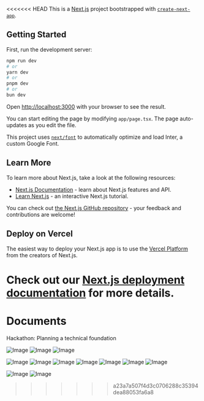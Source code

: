 <<<<<<< HEAD
This is a [Next.js](https://nextjs.org/) project bootstrapped with [`create-next-app`](https://github.com/vercel/next.js/tree/canary/packages/create-next-app).

## Getting Started

First, run the development server:

```bash
npm run dev
# or
yarn dev
# or
pnpm dev
# or
bun dev
```

Open [http://localhost:3000](http://localhost:3000) with your browser to see the result.

You can start editing the page by modifying `app/page.tsx`. The page auto-updates as you edit the file.

This project uses [`next/font`](https://nextjs.org/docs/basic-features/font-optimization) to automatically optimize and load Inter, a custom Google Font.

## Learn More

To learn more about Next.js, take a look at the following resources:

- [Next.js Documentation](https://nextjs.org/docs) - learn about Next.js features and API.
- [Learn Next.js](https://nextjs.org/learn) - an interactive Next.js tutorial.

You can check out [the Next.js GitHub repository](https://github.com/vercel/next.js/) - your feedback and contributions are welcome!

## Deploy on Vercel

The easiest way to deploy your Next.js app is to use the [Vercel Platform](https://vercel.com/new?utm_medium=default-template&filter=next.js&utm_source=create-next-app&utm_campaign=create-next-app-readme) from the creators of Next.js.

Check out our [Next.js deployment documentation](https://nextjs.org/docs/deployment) for more details.
=======
# Documents
Hackathon: Planning a technical foundation

![Image](https://github.com/user-attachments/assets/f6d1e570-ca5f-45e5-a85d-42e1049ec1db)
![Image](https://github.com/user-attachments/assets/e11c10cf-b110-4d4c-8b6e-ae5766ea015f)
![Image](https://github.com/user-attachments/assets/06d43f11-02b3-4861-a39e-687d1456c8a6)

![Image](https://github.com/user-attachments/assets/16f3af33-e957-450a-83ad-28a7d13c20fb)
![Image](https://github.com/user-attachments/assets/bc907974-9e54-4cee-9346-2d02a2900fd3)
![Image](https://github.com/user-attachments/assets/e6d8092d-b155-4ba8-b0c4-7b44bd556a79)
![Image](https://github.com/user-attachments/assets/4b68111c-3d1f-41dd-aadc-01b03d6eef0a)
![Image](https://github.com/user-attachments/assets/c1a41569-c63c-4114-9dd4-a68e6bc925e6)
![Image](https://github.com/user-attachments/assets/d899754c-e9b9-43dc-86c1-978e97c1eed2)
![Image](https://github.com/user-attachments/assets/da604f41-060b-4094-abfe-e164f1ebade0)

![Image](https://github.com/user-attachments/assets/7e40aac8-d164-410b-9139-492805d461a8)
![Image](https://github.com/user-attachments/assets/48474eb3-a3dc-45ba-b23a-91cce723f2ce)
>>>>>>> a23a7a507f4d3c0706288c35394dea88053fa6a8
